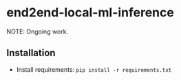 # end2end-local-ml-inference

NOTE: Ongoing work.

## Installation

- Install requirements: `pip install -r requirements.txt`
